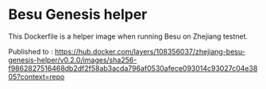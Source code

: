 # Besu Genesis helper

This Dockerfile is a helper image when running Besu on Zhejiang testnet.

Published to : https://hub.docker.com/layers/108356037/zhejiang-besu-genesis-helper/v0.2.0/images/sha256-f9862827516468db2df2f58ab3acda796af0530afece093014c93027c04e3805?context=repo
